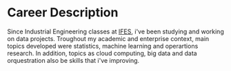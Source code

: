 # Career Description
Since Industrial Engineering classes at [IFES](https://pt.wikipedia.org/wiki/Instituto_Federal_do_Esp%C3%ADrito_Santo), i've been studying and working on data projects. Troughout my academic and enterprise context, main topics developed were statistics, machine learning and operartions research. In addition, topics as cloud computing, big data and data orquestration also be skills that i've improving.
